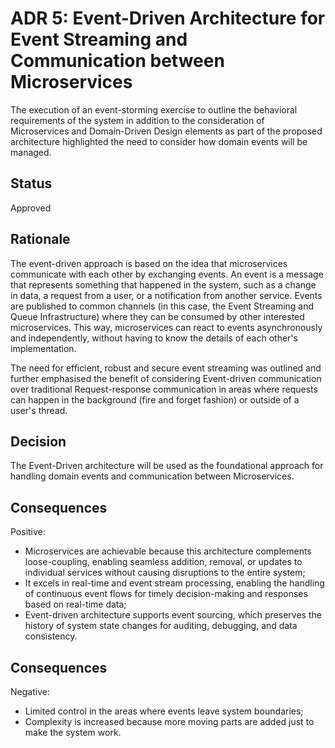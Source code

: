 # ADR 5: Event-Driven Architecture for Event Streaming and Communication between Microservices

The execution of an event-storming exercise to outline the behavioral requirements of the system in addition to the consideration of Microservices and Domain-Driven Design elements as part of the proposed architecture highlighted the need to consider how domain events will be managed.

## Status

Approved

## Rationale

The event-driven approach is based on the idea that microservices communicate with each other by exchanging events. An event is a message that represents something that happened in the system, such as a change in data, a request from a user, or a notification from another service. Events are published to common channels (in this case, the Event Streaming and Queue Infrastructure) where they can be consumed by other interested microservices. This way, microservices can react to events asynchronously and independently, without having to know the details of each other's implementation. 

The need for efficient, robust and secure event streaming was outlined and further emphasised the benefit of considering Event-driven communication over traditional Request-response communication in areas where requests can happen in the background (fire and forget fashion) or outside of a user's thread.

## Decision

The Event-Driven architecture will be used as the foundational approach for handling domain events and communication between Microservices.

## Consequences  
Positive:
* Microservices are achievable because this architecture complements loose-coupling, enabling seamless addition, removal, or updates to individual services without causing disruptions to the entire system;
* It excels in real-time and event stream processing, enabling the handling of continuous event flows for timely decision-making and responses based on real-time data;
* Event-driven architecture supports event sourcing, which preserves the history of system state changes for auditing, debugging, and data consistency.

## Consequences  
Negative:
* Limited control in the areas where events leave system boundaries;
* Complexity is increased because more moving parts are added just to make the system work.
